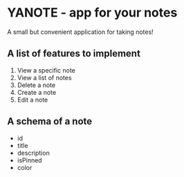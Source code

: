 # YANOTE - app for your notes
A small but convenient application for taking notes!

## A list of features to implement
1. View a specific note
2. View a list of notes
3. Delete a note
4. Create a note
5. Edit a note

## A schema of a note
- id
- title
- description
- isPinned
- color